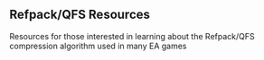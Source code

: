 ## Refpack/QFS Resources
Resources for those interested in learning about the Refpack/QFS compression algorithm used in many EA games
